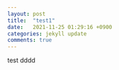 ```yaml
---
layout: post
title:  "test1"
date:   2021-11-25 01:29:16 +0900
categories: jekyll update
comments: true
---
```


test
dddd